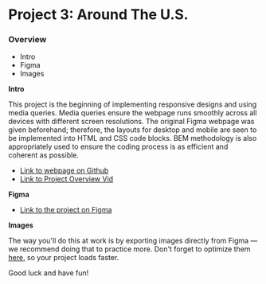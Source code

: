 # Project 3: Around The U.S.

### Overview

- Intro
- Figma
- Images

**Intro**

This project is the beginning of implementing responsive designs and using media queries. Media queries ensure the webpage runs smoothly across all devices with different screen resolutions. The original Figma webpage was given beforehand; therefore, the layouts for desktop and mobile are seen to be implemented into HTML and CSS code blocks. BEM methodology is also appropriately used to ensure the coding process is as efficient and coherent as possible.

- [Link to webpage on Github](https://mikeangelo294.github.io/se_project_aroundtheus/)
- [Link to Project Overview Vid](https://drive.google.com/file/d/119EkprLUqh6isl0tNtyXJ-duOplpBOTU/view?usp=sharing)

**Figma**

- [Link to the project on Figma](https://www.figma.com/file/ii4xxsJ0ghevUOcssTlHZv/Sprint-3%3A-Around-the-US?node-id=0%3A1)

**Images**

The way you'll do this at work is by exporting images directly from Figma — we recommend doing that to practice more. Don't forget to optimize them [here](https://tinypng.com/), so your project loads faster.

Good luck and have fun!
